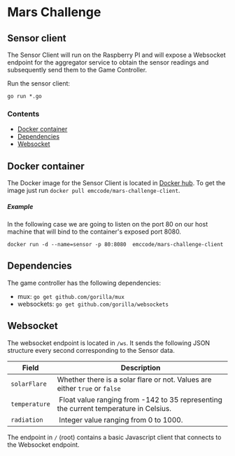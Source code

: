 # Mars Challenge

## Sensor client

The Sensor Client will run on the Raspberry PI and will expose a Websocket endpoint for the aggregator service to obtain the sensor readings and subsequently send them to the Game Controller.

Run the sensor client:

    go run *.go

### Contents

- [Docker container](#docker-container)
- [Dependencies](#dependencies)
- [Websocket](#websocket)

## Docker container

The Docker image for the Sensor Client is located in [Docker hub](https://registry.hub.docker.com/u/emccode/mars-challenge-client/). To get the image just run `docker pull emccode/mars-challenge-client`.

##### Example

In the following case we are going to listen on the port 80 on our host machine that will bind to the container's exposed port 8080.

    docker run -d --name=sensor -p 80:8080  emccode/mars-challenge-client


## Dependencies

The game controller has the following dependencies:

  - mux: `go get github.com/gorilla/mux`
  - websockets: `go get github.com/gorilla/websockets`



## Websocket

The websocket endpoint is located in `/ws`. It sends the following JSON structure every second corresponding to the Sensor data.

| Field | Description |
|---|---|
| `solarFlare` | Whether there is a solar flare or not. Values are either `true` or `false` |
| `temperature` | Float value ranging from -142 to 35 representing the current temperature in Celsius. |
| `radiation` | Integer value ranging from 0 to 1000. |

The endpoint in `/` (root) contains a basic Javascript client that connects to the Websocket endpoint.
